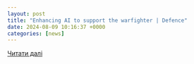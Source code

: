 ```yaml
---
layout: post
title: "Enhancing AI to support the warfighter | Defence"
date: 2024-08-09 10:16:37 +0000
categories: [news]
---
```


[Читати далі](https://www.defence.gov.au/news-events/news/2024-08-09/enhancing-ai-support-warfighter)
